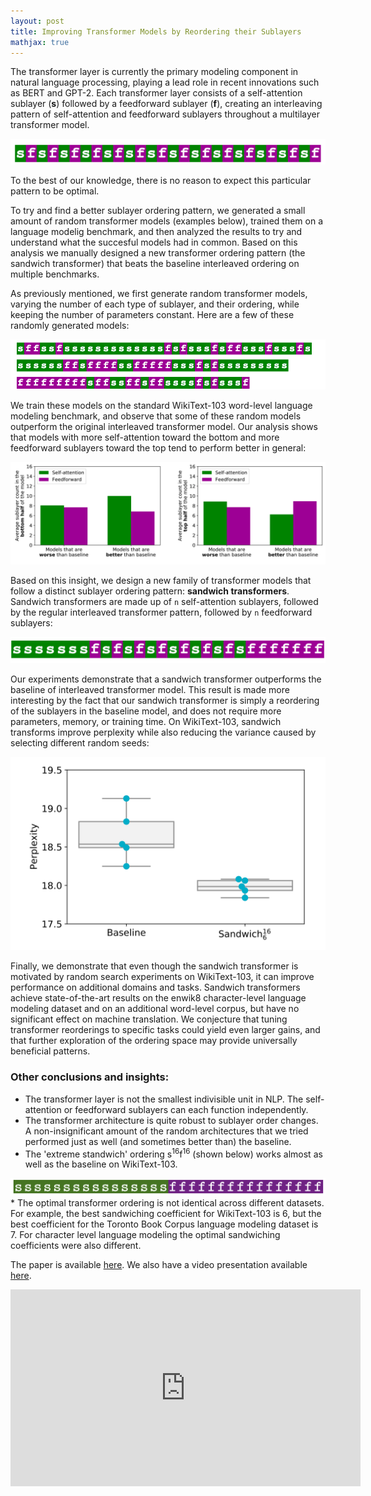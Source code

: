 ```yaml
---
layout: post
title: Improving Transformer Models by Reordering their Sublayers
mathjax: true
---
```


The transformer layer is currently the primary modeling component in natural language processing, playing a lead role in recent innovations such as BERT  and GPT-2.
Each transformer layer consists of a self-attention sublayer (**s**) followed by a  feedforward sublayer (**f**), creating an interleaving pattern of self-attention and feedforward sublayers throughout a multilayer transformer model.  

<div class="imgcap">
<img src="/images/sandwich/sf.png">
</div>

To the best of our knowledge, there is no reason to expect this particular pattern to be optimal.

To try and find a better sublayer ordering pattern, we generated a small amount of random transformer models (examples below), trained them on a language modelig benchmark, and then analyzed the results to try and understand what the succesful models had in common. 
Based on this analysis we manually designed a new transformer ordering pattern (the sandwich transformer) that beats the baseline interleaved ordering on multiple benchmarks. 

As previously mentioned, we first generate random transformer models, varying the number of each type of sublayer, and their ordering, while keeping the number of parameters constant. Here are a few of these randomly generated models:

<div class="imgcap">
<img src="/images/sandwich/randomly_generated.png">
</div>


We train these models on the standard WikiText-103 word-level language modeling benchmark, and observe that some of these random models outperform the original interleaved transformer model.
Our analysis shows that models with more self-attention toward the bottom and more feedforward sublayers toward the top tend to perform better in general:

<div class="imgcap">
<img src="/images/sandwich/distribution_analysis.png">
</div>

Based on this insight, we design a new family of transformer models that follow a distinct sublayer ordering pattern: **sandwich transformers**. Sandwich transformers are made up of `n` self-attention sublayers, followed by the regular interleaved transformer pattern, followed by `n` feedforward sublayers:

<div class="imgcap">
<img src="/images/sandwich/sandwich.png">
</div>

Our experiments demonstrate that a sandwich transformer outperforms the baseline of interleaved transformer model. This result is made more interesting by the fact that our sandwich transformer is simply a reordering of the sublayers in the baseline model, and does not require more parameters, memory, or training time. On WikiText-103, sandwich transforms improve perplexity while also reducing the variance caused by selecting different random seeds:

<div class="imgcap">
<img src="/images/sandwich/sandwich6_vs_baseline.png">
</div>

Finally, we demonstrate that even though the sandwich transformer is motivated by random search experiments on WikiText-103, it can improve performance on additional domains and tasks. Sandwich transformers achieve state-of-the-art results on the enwik8 character-level language modeling dataset and on an additional word-level corpus, but have no significant effect on machine translation.
We conjecture that tuning transformer reorderings to specific tasks could yield even larger gains, and that further exploration of the ordering space may provide universally beneficial patterns.

### Other conclusions and insights: 
* The transformer layer is not the smallest indivisible unit in NLP. The self-attention or feedforward sublayers can each function independently.
* The transformer architecture is quite robust to sublayer order changes. A non-insignificant amount of the random architectures that we tried performed just as well (and sometimes better than) the baseline. 
* The 'extreme standwich' ordering s<sup>16</sup>f<sup>16</sup> (shown below) works almost as well as the baseline on WikiText-103. 
<div class="imgcap">
<img src="/images/sandwich/s16f16.png">
</div>
* The optimal transformer ordering is not identical across different datasets. For example, the best sandwiching coefficient for WikiText-103 is 6, but the best coefficient for the Toronto Book Corpus language modeling dataset is 7. For character level language modeling the optimal sandwiching coefficients were also different. 



The paper is available [here](https://ofir.io/sandwich_transformer.pdf). We also have a video presentation available [here](https://www.youtube.com/watch?v=rFuuGEj3AhU). 

<iframe width="560" height="315" src="https://www.youtube.com/embed/rFuuGEj3AhU" frameborder="0" allow="accelerometer; autoplay; encrypted-media; gyroscope; picture-in-picture" allowfullscreen></iframe>
